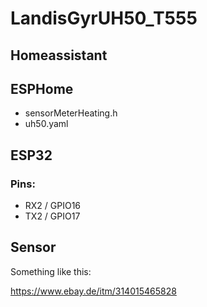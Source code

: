 # LandisGyrUH50_T555

## Homeassistant

## ESPHome

* sensorMeterHeating.h
* uh50.yaml

## ESP32

### Pins:
* RX2 / GPIO16
* TX2 / GPIO17

## Sensor

Something like this:

https://www.ebay.de/itm/314015465828
